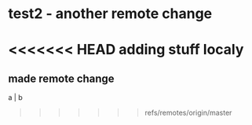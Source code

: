 # test2 - another remote change 
<<<<<<< HEAD
adding stuff localy	
=======
## made remote change
a | b
>>>>>>> refs/remotes/origin/master
